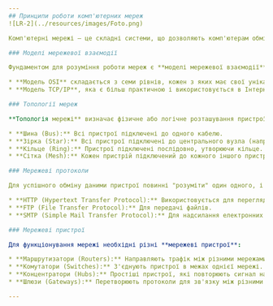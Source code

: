 ```yaml
---
## Принципи роботи комп'ютерних мереж
![LR-2](../resources/images/Foto.png)

Комп'ютерні мережі — це складні системи, що дозволяють комп'ютерам обмінюватися інформацією. В основі їхньої роботи лежать кілька ключових принципів, які забезпечують надійну та ефективну передачу даних.

### Моделі мережевої взаємодії

Фундаментом для розуміння роботи мереж є **моделі мережевої взаємодії**, такі як **модель OSI** (Open Systems Interconnection) та **модель TCP/IP**.

* **Модель OSI** складається з семи рівнів, кожен з яких має свої унікальні функції, від фізичної передачі даних до представлення інформації для користувача.
* **Модель TCP/IP**, яка є більш практичною і використовується в Інтернеті, спрощує цю структуру до чотирьох або п'яти рівнів.

### Топології мереж

**Топологія мережі** визначає фізичне або логічне розташування пристроїв та зв'язків між ними. Вибір топології впливає на швидкість, надійність та вартість мережі.

* **Шина (Bus):** Всі пристрої підключені до одного кабелю.
* **Зірка (Star):** Всі пристрої підключені до центрального вузла (наприклад, комутатора).
* **Кільце (Ring):** Пристрої підключені послідовно, утворюючи кільце.
* **Сітка (Mesh):** Кожен пристрій підключений до кожного іншого пристрою, забезпечуючи високу надійність.

### Мережеві протоколи

Для успішного обміну даними пристрої повинні "розуміти" один одного, і це можливо завдяки **мережевим протоколам**. Протоколи — це набір правил, які регулюють формат, синхронізацію, послідовність та перевірку помилок при передачі даних.

* **HTTP (Hypertext Transfer Protocol):** Використовується для перегляду веб-сторінок.
* **FTP (File Transfer Protocol):** Для передачі файлів.
* **SMTP (Simple Mail Transfer Protocol):** Для надсилання електронних листів.

### Мережеві пристрої

Для функціонування мережі необхідні різні **мережеві пристрої**:

* **Маршрутизатори (Routers):** Направляють трафік між різними мережами.
* **Комутатори (Switches):** З'єднують пристрої в межах однієї мережі.
* **Концентратори (Hubs):** Простіші пристрої, які повторюють сигнал на всі порти.
* **Шлюзи (Gateways):** Перетворюють протоколи для зв'язку між різними мережами.

---
```

